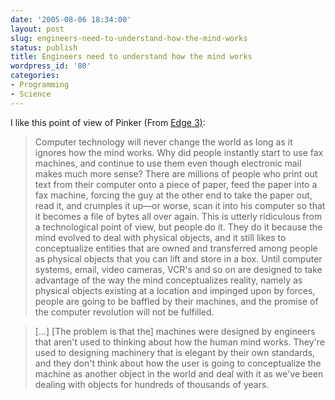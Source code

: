 ```yaml
---
date: '2005-08-06 18:34:00'
layout: post
slug: engineers-need-to-understand-how-the-mind-works
status: publish
title: Engineers need to understand how the mind works
wordpress_id: '80'
categories:
- Programming
- Science
---
```


I like this point of view of Pinker (From [Edge 3)](http://www.edge.org/documents/archive/edge3.html):



> Computer technology will never change the world as long as it ignores how the mind works. Why did people instantly start to use fax machines, and continue to use them even though electronic mail makes much more sense? There are millions of people who print out text from their computer onto a piece of paper, feed the paper into a fax machine, forcing the guy at the other end to take the paper out, read it, and crumples it up—or worse, scan it into his computer so that it becomes a file of bytes all over again. This is utterly ridiculous from a technological point of view, but people do it. They do it because the mind evolved to deal with physical objects, and it still likes to conceptualize entities that are owned and transferred among people as physical objects that you can lift and store in a box. Until computer systems, email, video cameras, VCR's and so on are designed to take advantage of the way the mind conceptualizes reality, namely as physical objects existing at a location and impinged upon by forces, people are going to be baffled by their machines, and the promise of the computer revolution will not be fulfilled.
> 
> 

> 
> [...] [The problem is that the] machines were designed by engineers that aren't used to thinking about how the human mind works. They're used to designing machinery that is elegant by their own standards, and they don't think about how the user is going to conceptualize the machine as another object in the world and deal with it as we've been dealing with objects for hundreds of thousands of years.
